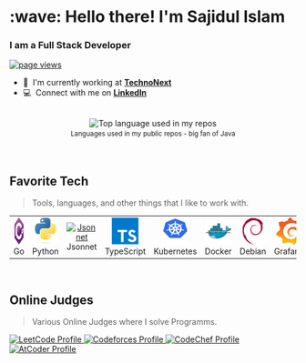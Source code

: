 <h1 align="left" id="macropower-title">:wave: Hello there! I'm Sajidul Islam</h1>
<h3 align="left">I am a Full Stack Developer</h3>

<p align="left">
  <a href="https://github.com/sajid-777/sajid-777">
    <img src="https://komarev.com/ghpvc/?username=sajid-777" alt="page views" />
  </a>
</p>

- :office: &nbsp;I'm currently working at **[TechnoNext]**
- :computer: &nbsp;Connect with me on **[LinkedIn]**

<br>

<div align="center">
  <img width="" src="https://github-readme-stats.vercel.app/api/top-langs/?username=sajid-777&layout=compact&hide_title=1&card_width=300" alt="Top language used in my repos" />
  <br />
  <small>Languages used in my public repos - big fan of Java </small>
  <br />
  <br />
</div>

<br>

<h2 align="left" id="macropower-tech">Favorite Tech</h2>

> Tools, languages, and other things that I like to work with.

<table>
  <tr>
    <td align="center" width="96">
      <a href="#macropower-tech">
        <img src="./img/csharp-original.svg" width="48" height="48" alt="c#" />
      </a>
      <br>Go
    </td>
    <td align="center" width="96">
      <a href="#macropower-tech">
        <img src="./img/python-original.svg" width="48" height="48" alt="Python" />
      </a>
      <br>Python
    </td>
    <td align="center" width="96">
      <a href="#macropower-tech">
        <img src="https://jsonnet.org/img/isologo.svg" width="48" height="48" alt="Jsonnet" />
      </a>
      <br>Jsonnet
    </td>
    <td align="center" width="96">
      <a href="#macropower-tech">
        <img src="./img/typescript-original.svg" width="48" height="48" alt="TypeScript" />
      </a>
      <br>TypeScript
    </td>
    <td align="center" width="96">
      <a href="#macropower-tech" >
        <img src="https://raw.githubusercontent.com/cncf/artwork/master/projects/kubernetes/icon/color/kubernetes-icon-color.svg" width="48" height="48" alt="Kubernetes" />
      </a>
      <br>Kubernetes
    </td>
    <td align="center" width="96"> 
      <a href="#macropower-tech" >
        <img src="./img/docker-original.svg" width="48" height="48" alt="Docker" />
      </a>
      <br>Docker
    </td>
    <td align="center"  width="96">
      <a href="#macropower-tech">
        <img src="./img/debian-original.svg" width="48" height="48" alt="Debian" />
      </a>
      <br>Debian
    </td>
    <td align="center" width="96">
      <a href="#macropower-tech" >
        <img src="https://raw.githubusercontent.com/grafana/grafana/master/public/img/grafana_icon.svg" width="48" height="48" alt="Grafana" />
      </a>
      <br>Grafana
    </td>
  </tr>
</table>

<br>

<!-- Programming Profiles -->

<h2 align="left" id="macropower-tech">Online Judges</h2>

> Various Online Judges where I solve Programms.

<a href="https://leetcode.com/u/qWERTYx86/" target="_blank">
    <img src="https://img.shields.io/badge/LeetCode-orange?style=flat&logo=leetcode&logoColor=white" alt="LeetCode Profile" />
  </a>
  <a href="https://codeforces.com/profile/qWERTYx86" target="_blank">
    <img src="https://img.shields.io/badge/Codeforces-blue?style=flat&logo=codeforces&logoColor=white" alt="Codeforces Profile" />
  </a>
  <a href="https://www.codechef.com/users/your-username" target="_blank">
    <img src="https://img.shields.io/badge/CodeChef-brown?style=flat&logo=codechef&logoColor=white" alt="CodeChef Profile" />
  </a>
  <a href="https://atcoder.jp/users/qWERTYx86" target="_blank">
    <img src="https://img.shields.io/badge/AtCoder-yellow?style=flat&logo=atcoder&logoColor=white" alt="AtCoder Profile" />
</a>

<!-- prettier-ignore-start -->
<!-- prettier-ignore-end -->

<!-- links -->

[TechnoNext]: https://www.technonext.com "Technonext Website"
[linkedin]: https://www.linkedin.com/in/saif365 "Sajidul Islam LinkedIn"
